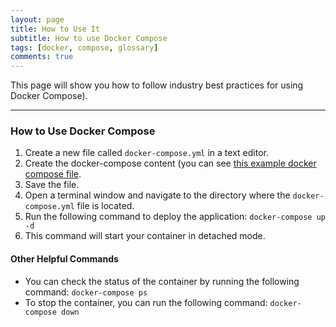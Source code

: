 ```yaml
---
layout: page
title: How to Use It
subtitle: How to use Docker Compose
tags: [docker, compose, glossary]
comments: true
---
```

This page will show you how to follow industry best practices for using Docker Compose).

---
### How to Use Docker Compose
1. Create a new file called `docker-compose.yml` in a text editor.
2. Create the docker-compose content (you can see [this example docker compose file](/pages/docker-compose/reference/example-docker-compose).
3. Save the file.
4. Open a terminal window and navigate to the directory where the `docker-compose.yml` file is located.
5. Run the following command to deploy the application: `docker-compose up -d`
6. This command will start your container in detached mode.

#### Other Helpful Commands
- You can check the status of the container by running the following command: `docker-compose ps`
- To stop the container, you can run the following command: `docker-compose down`
